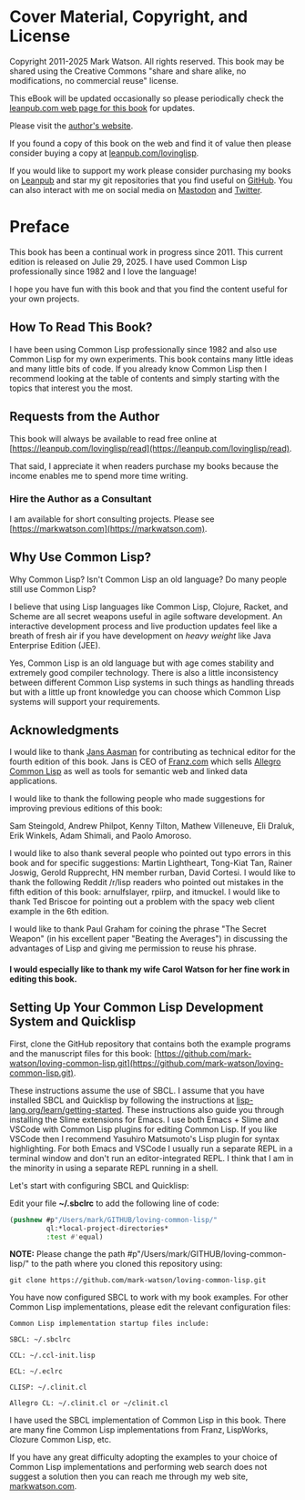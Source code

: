 # Cover Material, Copyright, and License

Copyright 2011-2025 Mark Watson. All rights reserved. This book may be shared using the Creative Commons "share and share alike, no modifications, no commercial reuse" license.

This eBook will be updated occasionally so please periodically check the [leanpub.com web page for this book](https://leanpub.com/lovinglisp) for updates.

Please visit the [author's website](http://markwatson.com).

If you found a copy of this book on the web and find it of value then please consider buying a copy at [leanpub.com/lovinglisp](https://leanpub.com/lovinglisp).

If you would like to support my work please consider purchasing my books on [Leanpub](https://leanpub.com/u/markwatson) and star my git repositories that you find useful on [GitHub](https://github.com/mark-watson?tab=repositories&q=&type=public). You can also interact with me on social media on [Mastodon](https://mastodon.social/@mark_watson) and [Twitter](https://twitter.com/mark_l_watson).

# Preface

This book has been a continual work in progress since 2011. This current edition is released on Julie 29, 2025. I have used Common Lisp professionally since 1982 and I love the language!

I hope you have fun with this book and that you find the content useful for your own projects.

## How To Read This Book?

I have been using Common Lisp professionally since 1982 and also use Common Lisp for my own experiments. This book contains many little ideas and many little bits of code. If you already know Common Lisp then I recommend looking at the table of contents and simply starting with the topics that interest you the most.

## Requests from the Author

This book will always be available to read free online at [https://leanpub.com/lovinglisp/read](https://leanpub.com/lovinglisp/read).

That said, I appreciate it when readers purchase my books because the income enables me to spend more time writing.

### Hire the Author as a Consultant

I am available for short consulting projects. Please see [https://markwatson.com](https://markwatson.com).


## Why Use Common Lisp?

Why Common Lisp? Isn't Common Lisp an old language? Do many people still use Common Lisp?

I believe that using Lisp languages like Common Lisp, Clojure, Racket, and Scheme are all secret weapons useful in agile software development. An interactive development process and live production updates feel like a breath of fresh air if you have development on *heavy* *weight* like Java Enterprise Edition (JEE).

Yes, Common Lisp is an old language but with age comes stability and extremely good compiler technology. There is also a little inconsistency between different Common Lisp systems in such things as handling threads but with a little up front knowledge you can choose which Common Lisp systems will support your requirements.

 
## Acknowledgments

I would like to thank [Jans Aasman](https://en.wikipedia.org/wiki/Jans_Aasman) for contributing as technical editor for the fourth edition of this book. Jans is CEO of [Franz.com](http://franz.com/) which sells [Allegro Common Lisp](http://franz.com/products/allegro-common-lisp/) as well as tools for semantic web and linked data applications.

I would like to thank the following people who made suggestions for improving previous editions of this book:

Sam Steingold, Andrew Philpot, Kenny Tilton, Mathew Villeneuve, Eli Draluk, Erik Winkels, Adam Shimali, and Paolo Amoroso.

I would like to also thank several people who pointed out typo errors in this book and for specific suggestions:  Martin Lightheart, Tong-Kiat Tan, Rainer Joswig, Gerold Rupprecht, HN member rurban, David Cortesi. I would like to thank the following Reddit /r/lisp readers who pointed out mistakes in the fifth edition of this book: arnulfslayer, rpiirp, and itmuckel. I would like to thank Ted Briscoe for pointing out a problem with the spacy web client example in the 6th edition.

I would like to thank Paul Graham for coining the phrase "The Secret Weapon" (in his excellent paper "Beating the Averages") in discussing the advantages of Lisp and giving me permission to reuse his phrase.

#### I would especially like to thank my wife Carol Watson for her fine work in editing this book.

## Setting Up Your Common Lisp Development System and Quicklisp

First, clone the GitHub repository that contains both the example programs and the manuscript files for this book: [https://github.com/mark-watson/loving-common-lisp.git](https://github.com/mark-watson/loving-common-lisp.git).

These instructions assume the use of SBCL. I assume that you have installed SBCL and Quicklisp by following the instructions at [lisp-lang.org/learn/getting-started](https://lisp-lang.org/learn/getting-started/). These instructions also guide you through installing the Slime extensions for Emacs. I use both Emacs + Slime and VSCode with Common Lisp plugins for editing Common Lisp. If you like VSCode then I recommend Yasuhiro Matsumoto's Lisp plugin for syntax highlighting. For both Emacs and VSCode I usually run a separate REPL in a terminal window and don't run an editor-integrated REPL. I think that I am in the minority in using a separate REPL running in a shell.

Let's start with configuring SBCL and Quicklisp:

Edit your file **~/.sbclrc** to add the following line of code:

```lisp
(pushnew #p"/Users/mark/GITHUB/loving-common-lisp/"
         ql:*local-project-directories*
         :test #'equal)
```

**NOTE:** Please change the path #p"/Users/mark/GITHUB/loving-common-lisp/" to the path where you cloned this repository using:

    git clone https://github.com/mark-watson/loving-common-lisp.git

You have now configured SBCL to work with my book examples. For other Common Lisp implementations, please edit the relevant configuration files:

```text
Common Lisp implementation startup files include:

SBCL: ~/.sbclrc

CCL: ~/.ccl-init.lisp

ECL: ~/.eclrc

CLISP: ~/.clinit.cl

Allegro CL: ~/.clinit.cl or ~/clinit.cl
```


I have used the SBCL implementation of Common Lisp in this book. There are many fine Common Lisp implementations from Franz, LispWorks, Clozure Common Lisp, etc.

If you have any great difficulty adopting the examples to your choice of Common Lisp implementations and performing web search does not suggest a solution then you can reach me through my web site, [markwatson.com](https://markwatson.com).
